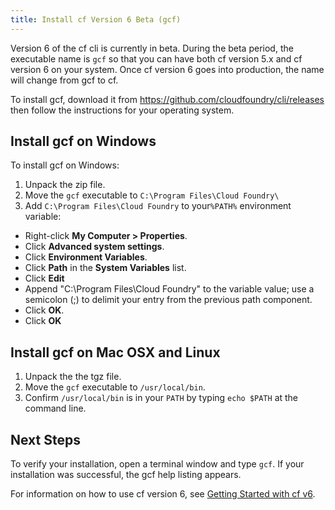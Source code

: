 ```yaml
---
title: Install cf Version 6 Beta (gcf)
---
```


Version 6 of the cf cli is currently in beta. During the beta period, the executable name is `gcf` so that you can have both cf version 5.x and cf version 6 on your system. Once cf version 6 goes into production, the name will change from gcf to cf.

To install gcf, download it from https://github.com/cloudfoundry/cli/releases then follow the instructions for your operating system.


## <a id="windows"></a>Install gcf on Windows ##

To install gcf on Windows:

1. Unpack the zip file.
1. Move the `gcf` executable to `C:\Program Files\Cloud Foundry\`
1. Add `C:\Program Files\Cloud Foundry` to your`%PATH%` environment variable:
  * Right-click **My Computer > Properties**.
  * Click **Advanced system settings**.
  * Click **Environment Variables**.
  * Click **Path** in the **System Variables** list.
  * Click **Edit**
  * Append "C:\Program Files\Cloud Foundry\" to the variable value; use a semicolon (;) to delimit your entry from the previous path component.
  * Click **OK**.
  * Click **OK**

## <a id="nixlike"></a>Install gcf on Mac OSX and Linux ##

1. Unpack the the tgz file.
1. Move the `gcf` executable to `/usr/local/bin`.
1. Confirm `/usr/local/bin` is in your `PATH` by typing `echo $PATH` at the command line.


## <a id="nixlike"></a>Next Steps ##
To verify your installation, open a terminal window and type `gcf`.
If your installation was successful, the gcf help listing appears.

For information on how to use cf version 6, see [Getting Started with cf v6](../installcf/whats-new-v6.html).

